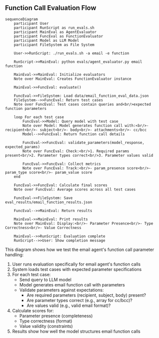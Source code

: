 ## Function Call Evaluation Flow

```mermaid
sequenceDiagram
    participant User
    participant RunScript as run_evals.sh
    participant MainEval as AgentEvaluator
    participant FuncEval as FunctionEvaluator
    participant Model as LLM Model
    participant FileSystem as File System

    User->>RunScript: ./run_evals.sh -a email -e function
    
    RunScript->>MainEval: python evals/agent_evaluator.py email function
    
    MainEval->>MainEval: Initialize evaluators
    Note over MainEval: Creates FunctionEvaluator instance
    
    MainEval->>FuncEval: evaluate()
    
    FuncEval->>FileSystem: Load data/email_function_eval_data.json
    FileSystem-->>FuncEval: Return test cases
    Note over FuncEval: Test cases contain queries and<br/>expected function parameters
    
    loop For each test case
        FuncEval->>Model: Query model with test case
        Note over Model: Model generates function call with:<br/>- recipient<br/>- subject<br/>- body<br/>- attachments<br/>- cc/bcc
        Model-->>FuncEval: Return function call details
        
        FuncEval->>FuncEval: validate_parameters(model_response, expected_params)
        Note over FuncEval: Check:<br/>1. Required params present<br/>2. Parameter types correct<br/>3. Parameter values valid
        
        FuncEval->>FuncEval: Collect metrics
        Note over FuncEval: Track:<br/>- param_presence score<br/>- param_type score<br/>- param_value score
    end
    
    FuncEval->>FuncEval: Calculate final scores
    Note over FuncEval: Average scores across all test cases
    
    FuncEval->>FileSystem: Save eval_results/email_function_results.json
    
    FuncEval-->>MainEval: Return results
    
    MainEval->>MainEval: Print results
    Note over MainEval: Display:<br/>- Parameter Presence<br/>- Type Correctness<br/>- Value Correctness
    
    MainEval-->>RunScript: Evaluation complete
    RunScript-->>User: Show completion message
```

This diagram shows how we test the email agent's function call parameter handling:

1. User runs evaluation specifically for email agent's function calls
2. System loads test cases with expected parameter specifications
3. For each test case:
   - Send query to LLM model
   - Model generates email function call with parameters
   - Validate parameters against expectations:
     - Are required parameters (recipient, subject, body) present?
     - Are parameter types correct (e.g., array for cc/bcc)?
     - Are values valid (e.g., valid email format)?
4. Calculate scores for:
   - Parameter presence (completeness)
   - Type correctness (format)
   - Value validity (constraints)
5. Results show how well the model structures email function calls 